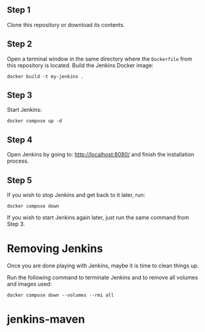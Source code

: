 ## Step 1

Clone this repository or download its contents. 

## Step 2

Open a terminal window in the same directory where the `Dockerfile` from this repository is located. Build the Jenkins Docker image:

```
docker build -t my-jenkins .
```

## Step 3

Start Jenkins:

```
docker compose up -d
```

## Step 4

Open Jenkins by going to: [http://localhost:8080/](http://localhost:8080/) and finish the installation process.

## Step 5

If you wish to stop Jenkins and get back to it later, run:

```
docker compose down
```

If you wish to start Jenkins again later, just run the same command from Step 3.


# Removing Jenkins

Once you are done playing with Jenkins, maybe it is time to clean things up.

Run the following command to terminate Jenkins and to remove all volumes and images used:

```
docker compose down --volumes --rmi all 
```
# jenkins-maven
